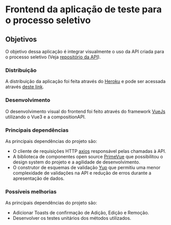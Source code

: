 # Frontend da aplicação de teste para o processo seletivo

## Objetivos

O objetivo dessa aplicação é integrar visualmente o uso da API criada para o processo seletivo (Veja [repositório da API](https://github.com/triangulodepascal/Qualicorp_TesteFullStack_backend/)).

### Distribuição

A distribuição da aplicação foi feita através do [Heroku](https://www.heroku.com/) e pode ser acessada através [deste link](https://qualicorp-teste-frontend.herokuapp.com/).

### Desenvolvimento

O desenvolvimento visual do frontend foi feito através do framework [VueJs](https://vuejs.org/) utilizando o Vue3 e a compositionAPI.

### Principais dependências

As principais dependências do projeto são:

- O cliente de requisições HTTP [axios](https://www.npmjs.com/package/axios) responsável pelas chamadas à API.
- A biblioteca de componentes open source [PrimeVue](https://primefaces.org/primevue/showcase/) que possibilitou o design system do projeto e a agilidade de desenvolvimento.
- O construtor de esquemas de validação [Yup](https://github.com/jquense/yup) que permitiu uma menor complexidade de validações na API e redução de erros durante a apresentação de dados.

### Possíveis melhorias

As principais dependências do projeto são:

- Adicionar Toasts de confirmação de Adição, Edição e Remoção.
- Desenvolver os testes unitários dos métodos utilizados.
